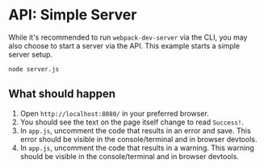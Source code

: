 # API: Simple Server

While it's recommended to run `webpack-dev-server` via the CLI, you may also
choose to start a server via the API. This example starts a simple server setup.

```console
node server.js
```

## What should happen

1. Open `http://localhost:8080/` in your preferred browser.
2. You should see the text on the page itself change to read `Success!`.
3. In `app.js`, uncomment the code that results in an error and save. This error
   should be visible in the console/terminal and in browser devtools.
4. In `app.js`, uncomment the code that results in a warning. This warning should
   be visible in the console/terminal and in browser devtools.
